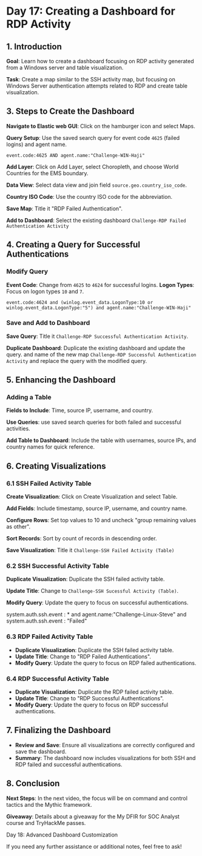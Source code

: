 # Day 17: Creating a Dashboard for RDP Activity

## 1. Introduction

**Goal**: Learn how to create a dashboard focusing on RDP activity generated from a Windows server and table visualization.

**Task**: Create a map similar to the SSH activity map, but focusing on Windows Server authentication attempts related to RDP and create table visualization.

## 3. Steps to Create the Dashboard


**Navigate to Elastic web GUI**: Click on the hamburger icon and select Maps.

**Query Setup**: Use the saved search query for event code `4625` (failed logins) and agent name.

```
event.code:4625 AND agent.name:"Challenge-WIN-Haji"
```

**Add Layer**: Click on Add Layer, select Choropleth, and choose World Countries for the EMS boundary.

**Data View**: Select data view and join field ``source.geo.country_iso_code``.

**Country ISO Code**: Use the country ISO code for the abbreviation.

**Save Map**: Title it "RDP Failed Authentication".

**Add to Dashboard**: Select the existing dashboard `Challenge-RDP Failed Authentication Activity`

## 4. Creating a Query for Successful Authentications 

### Modify Query

**Event Code**: Change from `4625` to `4624` for successful logins.
**Logon Types**: Focus on logon types `10` and `7`.

```
event.code:4624 and (winlog.event_data.LogonType:10 or winlog.event_data.LogonType:"5") and agent.name:"Challenge-WIN-Haji"
```

### Save and Add to Dashboard

**Save Query**: Title it `Challenge-RDP Successful Authentication Activity`.

**Duplicate Dashboard**: Duplicate the existing dashboard and update the query. and name of the new map `Challenge-RDP Successful Authentication Activity` and replace the query with the modified query.
## 5. Enhancing the Dashboard

### Adding a Table

**Fields to Include**: Time, source IP, username, and country.

**Use Queries**: use saved search  queries for both failed and successful activities.

**Add Table to Dashboard**: Include the table with usernames, source IPs, and country names for quick reference.

## 6. Creating Visualizations

### 6.1 SSH Failed Activity Table

**Create Visualization**: Click on Create Visualization and select Table.

**Add Fields**: Include timestamp, source IP, username, and country name.

**Configure Rows**: Set top values to 10 and uncheck "group remaining values as other".

**Sort Records**: Sort by count of records in descending order.

**Save Visualization**: Title it `Challenge-SSH Failed Activity (Table)`

### 6.2 SSH Successful Activity Table

**Duplicate Visualization**: Duplicate the SSH failed activity table.

**Update Title**: Change to `Challenge-SSH Sucessful Activity (Table)`.

**Modify Query**: Update the query to focus on successful authentications.

system.auth.ssh.event : * and agent.name:"Challenge-Linux-Steve" and system.auth.ssh.event : "Failed"

### 6.3 RDP Failed Activity Table

- **Duplicate Visualization**: Duplicate the SSH failed activity table.
- **Update Title**: Change to "RDP Failed Authentications".
- **Modify Query**: Update the query to focus on RDP failed authentications.

### 6.4 RDP Successful Activity Table

- **Duplicate Visualization**: Duplicate the RDP failed activity table.
- **Update Title**: Change to "RDP Successful Authentications".
- **Modify Query**: Update the query to focus on RDP successful authentications.

## 7. Finalizing the Dashboard

- **Review and Save**: Ensure all visualizations are correctly configured and save the dashboard.
- **Summary**: The dashboard now includes visualizations for both SSH and RDP failed and successful authentications.

## 8. Conclusion

**Next Steps**: In the next video, the focus will be on command and control tactics and the Mythic framework.

**Giveaway**: Details about a giveaway for the My DFIR for SOC Analyst course and TryHackMe passes.

Day 18: Advanced Dashboard Customization

If you need any further assistance or additional notes, feel free to ask!